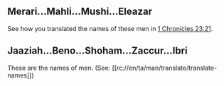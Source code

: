 ## Merari...Mahli...Mushi...Eleazar ##

See how you translated the names of these men in [1 Chronicles 23:21](../23/21.md).

## Jaaziah...Beno...Shoham...Zaccur...Ibri ##

These are the names of men. (See: [[rc://en/ta/man/translate/translate-names]])